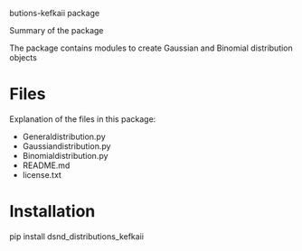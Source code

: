 butions-kefkaii package

Summary of the package

The package contains modules to create Gaussian and Binomial distribution objects

# Files

Explanation of the files in this package:

- Generaldistribution.py
- Gaussiandistribution.py
- Binomialdistribution.py
- README.md
- license.txt

# Installation

pip install dsnd_distributions_kefkaii
